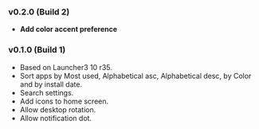 ### v0.2.0 (Build 2)
* **Add color accent preference**

### v0.1.0 (Build 1)
* Based on Launcher3 10 r35.
* Sort apps by Most used, Alphabetical asc, Alphabetical desc, by Color and by install date.
* Search settings.
* Add icons to home screen.
* Allow desktop rotation.
* Allow notification dot.
